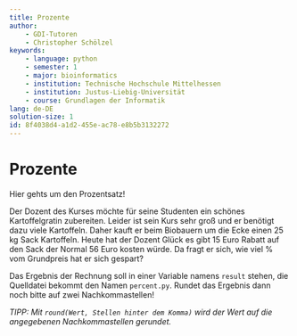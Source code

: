 ```yaml
---
title: Prozente
author:
    - GDI-Tutoren
    - Christopher Schölzel
keywords:
    - language: python
    - semester: 1
    - major: bioinformatics
    - institution: Technische Hochschule Mittelhessen
    - institution: Justus-Liebig-Universität
    - course: Grundlagen der Informatik
lang: de-DE
solution-size: 1
id: 8f4038d4-a1d2-455e-ac78-e8b5b3132272
---
```


# Prozente

Hier gehts um den Prozentsatz!

Der Dozent des Kurses möchte für seine Studenten ein schönes Kartoffelgratin zubereiten.
Leider ist sein Kurs sehr groß und er benötigt dazu viele Kartoffeln.
Daher kauft er beim Biobauern um die Ecke einen 25 kg Sack Kartoffeln.
Heute hat der Dozent Glück es gibt 15 Euro Rabatt auf den Sack der Normal 56 Euro kosten würde.
Da fragt er sich, wie viel % vom Grundpreis hat er sich gespart?

Das Ergebnis der Rechnung soll in einer Variable namens `result` stehen, die Quelldatei bekommt den Namen `percent.py`.
Rundet das Ergebnis dann noch bitte auf zwei Nachkommastellen!

*TIPP: Mit `round(Wert, Stellen hinter dem Komma)` wird der Wert auf die angegebenen Nachkommastellen gerundet.*
